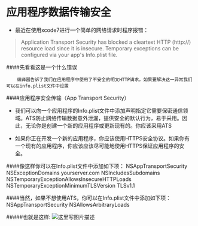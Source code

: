 

# 应用程序数据传输安全

- 最近在使用xcode7进行一个简单的网络请求时程序报错：
> Application Transport Security has blocked a cleartext HTTP (http://) resource load since it is insecure. Temporary exceptions can be configured via your app's Info.plist file.

####先看看这是一个什么错误

		编译器告诉了我们在应用程序中使用了不安全的明文HTTP请求，如果要解决这一异常我们可以在info.plist文件中设置
	

####应用程序安全传输（App Transport Security）

- 我们可以向一个应用程序的Info.plist文件中添加声明指定它需要保密通信领域。ATS防止网络传输数据意外泄漏，提供安全的默认行为，易于采用。因此，无论你是创建一个新的应用程序或更新现有的。你应该采用ATS

- 如果你正在开发一个新的应用程序，你应该使用HTTPS安全协议。如果你有一个现有的应用程序，你应该应该尽可能地使用HTTPS保证应用程序的安全。


####像这样你可以在Info.plist文件中添加如下项：
	<key>NSAppTransportSecurity</key>
	<dict>
	  <key>NSExceptionDomains</key>
	  <dict>
	    <key>yourserver.com</key>
	    <dict>
	      <!--Include to allow subdomains-->
	      <key>NSIncludesSubdomains</key>
	      <true/>
	      <!--Include to allow HTTP requests-->
	      <key>NSTemporaryExceptionAllowsInsecureHTTPLoads</key>
	      <true/>
	      <!--Include to specify minimum TLS version-->
	      <key>NSTemporaryExceptionMinimumTLSVersion</key>
	      <string>TLSv1.1</string>
	    </dict>
	  </dict>
	</dict>
	
####当然，如果不想使用ATS，你可以在Info.plist文件中添加如下项：
	<key>NSAppTransportSecurity</key>
	<dict>
	  <!--Include to allow all connections (DANGER)-->
	  <key>NSAllowsArbitraryLoads</key>
	      <true/>
	</dict>
	
#####也就是这样:
![这里写图片描述](http://img.blog.csdn.net/20150716133020001)
